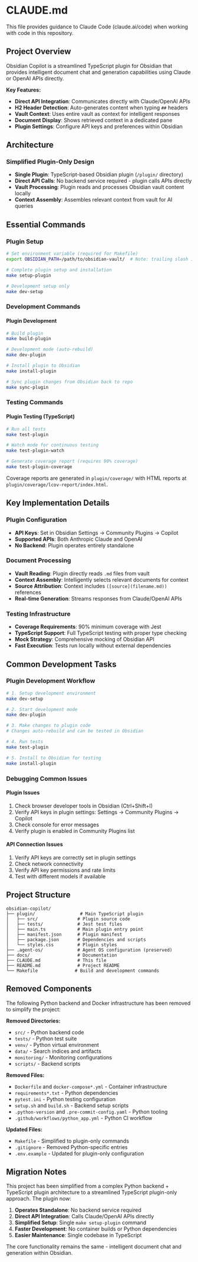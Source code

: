 # CLAUDE.md

This file provides guidance to Claude Code (claude.ai/code) when working with code in this repository.

## Project Overview

Obsidian Copilot is a streamlined TypeScript plugin for Obsidian that provides intelligent document chat and generation capabilities using Claude or OpenAI APIs directly.

**Key Features:**
- **Direct API Integration**: Communicates directly with Claude/OpenAI APIs
- **H2 Header Detection**: Auto-generates content when typing `##` headers
- **Vault Context**: Uses entire vault as context for intelligent responses
- **Document Display**: Shows retrieved context in a dedicated pane
- **Plugin Settings**: Configure API keys and preferences within Obsidian

## Architecture

### Simplified Plugin-Only Design
- **Single Plugin**: TypeScript-based Obsidian plugin (`/plugin/` directory)
- **Direct API Calls**: No backend service required - plugin calls APIs directly
- **Vault Processing**: Plugin reads and processes Obsidian vault content locally
- **Context Assembly**: Assembles relevant context from vault for AI queries

## Essential Commands

### Plugin Setup
```bash
# Set environment variable (required for Makefile)
export OBSIDIAN_PATH=/path/to/obsidian-vault/  # Note: trailing slash is required

# Complete plugin setup and installation
make setup-plugin

# Development setup only
make dev-setup
```

### Development Commands

#### Plugin Development
```bash
# Build plugin
make build-plugin

# Development mode (auto-rebuild)
make dev-plugin

# Install plugin to Obsidian
make install-plugin

# Sync plugin changes from Obsidian back to repo
make sync-plugin
```

### Testing Commands

#### Plugin Testing (TypeScript)
```bash
# Run all tests
make test-plugin

# Watch mode for continuous testing
make test-plugin-watch

# Generate coverage report (requires 90% coverage)
make test-plugin-coverage
```

Coverage reports are generated in `plugin/coverage/` with HTML reports at `plugin/coverage/lcov-report/index.html`.

## Key Implementation Details

### Plugin Configuration
- **API Keys**: Set in Obsidian Settings → Community Plugins → Copilot
- **Supported APIs**: Both Anthropic Claude and OpenAI
- **No Backend**: Plugin operates entirely standalone

### Document Processing
- **Vault Reading**: Plugin directly reads `.md` files from vault
- **Context Assembly**: Intelligently selects relevant documents for context
- **Source Attribution**: Context includes `([source](filename.md))` references
- **Real-time Generation**: Streams responses from Claude/OpenAI APIs

### Testing Infrastructure
- **Coverage Requirements**: 90% minimum coverage with Jest
- **TypeScript Support**: Full TypeScript testing with proper type checking
- **Mock Strategy**: Comprehensive mocking of Obsidian API
- **Fast Execution**: Tests run locally without external dependencies

## Common Development Tasks

### Plugin Development Workflow
```bash
# 1. Setup development environment
make dev-setup

# 2. Start development mode
make dev-plugin

# 3. Make changes to plugin code
# Changes auto-rebuild and can be tested in Obsidian

# 4. Run tests
make test-plugin

# 5. Install to Obsidian for testing
make install-plugin
```

### Debugging Common Issues

#### Plugin Issues
1. Check browser developer tools in Obsidian (Ctrl+Shift+I)
2. Verify API keys in plugin settings: Settings → Community Plugins → Copilot
3. Check console for error messages
4. Verify plugin is enabled in Community Plugins list

#### API Connection Issues
1. Verify API keys are correctly set in plugin settings
2. Check network connectivity
3. Verify API key permissions and rate limits
4. Test with different models if available

## Project Structure

```
obsidian-copilot/
├── plugin/                 # Main TypeScript plugin
│   ├── src/               # Plugin source code
│   ├── tests/             # Jest test files
│   ├── main.ts            # Main plugin entry point
│   ├── manifest.json      # Plugin manifest
│   ├── package.json       # Dependencies and scripts
│   └── styles.css         # Plugin styles
├── .agent-os/             # Agent OS configuration (preserved)
├── docs/                  # Documentation
├── CLAUDE.md              # This file
├── README.md              # Project README
└── Makefile              # Build and development commands
```

## Removed Components

The following Python backend and Docker infrastructure has been removed to simplify the project:

**Removed Directories:**
- `src/` - Python backend code
- `tests/` - Python test suite  
- `venv/` - Python virtual environment
- `data/` - Search indices and artifacts
- `monitoring/` - Monitoring configurations
- `scripts/` - Backend scripts

**Removed Files:**
- `Dockerfile` and `docker-compose*.yml` - Container infrastructure
- `requirements*.txt` - Python dependencies
- `pytest.ini` - Python testing configuration
- `setup.sh` and `build.sh` - Backend setup scripts
- `.python-version` and `.pre-commit-config.yaml` - Python tooling
- `.github/workflows/python_app.yml` - Python CI workflow

**Updated Files:**
- `Makefile` - Simplified to plugin-only commands
- `.gitignore` - Removed Python-specific entries
- `.env.example` - Updated for plugin-only configuration

## Migration Notes

This project has been simplified from a complex Python backend + TypeScript plugin architecture to a streamlined TypeScript plugin-only approach. The plugin now:

1. **Operates Standalone**: No backend service required
2. **Direct API Integration**: Calls Claude/OpenAI APIs directly
3. **Simplified Setup**: Single `make setup-plugin` command
4. **Faster Development**: No container builds or Python dependencies
5. **Easier Maintenance**: Single codebase in TypeScript

The core functionality remains the same - intelligent document chat and generation within Obsidian.